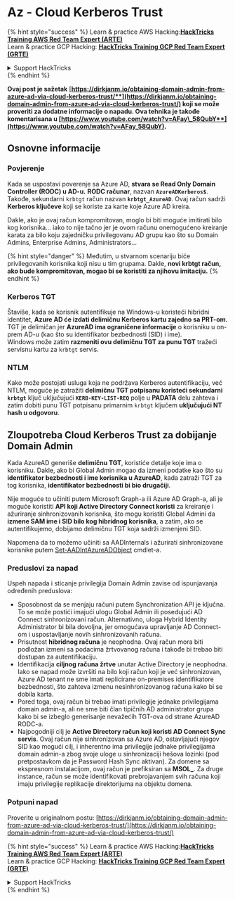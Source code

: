 # Az - Cloud Kerberos Trust

{% hint style="success" %}
Learn & practice AWS Hacking:<img src="../../../../.gitbook/assets/image (1) (1) (1).png" alt="" data-size="line">[**HackTricks Training AWS Red Team Expert (ARTE)**](https://training.hacktricks.xyz/courses/arte)<img src="../../../../.gitbook/assets/image (1) (1) (1).png" alt="" data-size="line">\
Learn & practice GCP Hacking: <img src="../../../../.gitbook/assets/image (2).png" alt="" data-size="line">[**HackTricks Training GCP Red Team Expert (GRTE)**<img src="../../../../.gitbook/assets/image (2).png" alt="" data-size="line">](https://training.hacktricks.xyz/courses/grte)

<details>

<summary>Support HackTricks</summary>

* Check the [**subscription plans**](https://github.com/sponsors/carlospolop)!
* **Join the** 💬 [**Discord group**](https://discord.gg/hRep4RUj7f) or the [**telegram group**](https://t.me/peass) or **follow** us on **Twitter** 🐦 [**@hacktricks\_live**](https://twitter.com/hacktricks_live)**.**
* **Share hacking tricks by submitting PRs to the** [**HackTricks**](https://github.com/carlospolop/hacktricks) and [**HackTricks Cloud**](https://github.com/carlospolop/hacktricks-cloud) github repos.

</details>
{% endhint %}

**Ovaj post je sažetak** [**https://dirkjanm.io/obtaining-domain-admin-from-azure-ad-via-cloud-kerberos-trust/**](https://dirkjanm.io/obtaining-domain-admin-from-azure-ad-via-cloud-kerberos-trust/) **koji se može proveriti za dodatne informacije o napadu. Ova tehnika je takođe komentarisana u** [**https://www.youtube.com/watch?v=AFay\_58QubY**](https://www.youtube.com/watch?v=AFay_58QubY)**.**

## Osnovne informacije

### Povjerenje

Kada se uspostavi poverenje sa Azure AD, **stvara se Read Only Domain Controller (RODC) u AD-u.** **RODC računar**, nazvan **`AzureADKerberos$`**. Takođe, sekundarni `krbtgt` račun nazvan **`krbtgt_AzureAD`**. Ovaj račun sadrži **Kerberos ključeve** koji se koriste za karte koje Azure AD kreira.

Dakle, ako je ovaj račun kompromitovan, moglo bi biti moguće imitirati bilo kog korisnika... iako to nije tačno jer je ovom računu onemogućeno kreiranje karata za bilo koju zajedničku privilegovanu AD grupu kao što su Domain Admins, Enterprise Admins, Administrators...

{% hint style="danger" %}
Međutim, u stvarnom scenariju biće privilegovanih korisnika koji nisu u tim grupama. Dakle, **novi krbtgt račun, ako bude kompromitovan, mogao bi se koristiti za njihovu imitaciju.**
{% endhint %}

### Kerberos TGT

Štaviše, kada se korisnik autentifikuje na Windows-u koristeći hibridni identitet, **Azure AD će izdati delimičnu Kerberos kartu zajedno sa PRT-om.** TGT je delimičan jer **AzureAD ima ograničene informacije** o korisniku u on-prem AD-u (kao što su identifikator bezbednosti (SID) i ime).\
Windows može zatim **razmeniti ovu delimičnu TGT za punu TGT** tražeći servisnu kartu za `krbtgt` servis.

### NTLM

Kako može postojati usluga koja ne podržava Kerberos autentifikaciju, već NTLM, moguće je zatražiti **delimičnu TGT potpisanu koristeći sekundarni `krbtgt`** ključ uključujući **`KERB-KEY-LIST-REQ`** polje u **PADATA** delu zahteva i zatim dobiti punu TGT potpisanu primarnim `krbtgt` ključem **uključujući NT hash u odgovoru**.

## Zloupotreba Cloud Kerberos Trust za dobijanje Domain Admin <a href="#abusing-cloud-kerberos-trust-to-obtain-domain-admin" id="abusing-cloud-kerberos-trust-to-obtain-domain-admin"></a>

Kada AzureAD generiše **delimičnu TGT**, koristiće detalje koje ima o korisniku. Dakle, ako bi Global Admin mogao da izmeni podatke kao što su **identifikator bezbednosti i ime korisnika u AzureAD**, kada zatraži TGT za tog korisnika, **identifikator bezbednosti bi bio drugačiji**.

Nije moguće to učiniti putem Microsoft Graph-a ili Azure AD Graph-a, ali je moguće koristiti **API koji Active Directory Connect koristi** za kreiranje i ažuriranje sinhronizovanih korisnika, što mogu koristiti Global Admini da **izmene SAM ime i SID bilo kog hibridnog korisnika**, a zatim, ako se autentifikujemo, dobijamo delimičnu TGT koja sadrži izmenjeni SID.

Napomena da to možemo učiniti sa AADInternals i ažurirati sinhronizovane korisnike putem [Set-AADIntAzureADObject](https://aadinternals.com/aadinternals/#set-aadintazureadobject-a) cmdlet-a.

### Preduslovi za napad <a href="#attack-prerequisites" id="attack-prerequisites"></a>

Uspeh napada i sticanje privilegija Domain Admin zavise od ispunjavanja određenih preduslova:

* Sposobnost da se menjaju računi putem Synchronization API je ključna. To se može postići imajući ulogu Global Admin ili posedujući AD Connect sinhronizovani račun. Alternativno, uloga Hybrid Identity Administrator bi bila dovoljna, jer omogućava upravljanje AD Connect-om i uspostavljanje novih sinhronizovanih računa.
* Prisutnost **hibridnog računa** je neophodna. Ovaj račun mora biti podložan izmeni sa podacima žrtvovanog računa i takođe bi trebao biti dostupan za autentifikaciju.
* Identifikacija **ciljnog računa žrtve** unutar Active Directory je neophodna. Iako se napad može izvršiti na bilo koji račun koji je već sinhronizovan, Azure AD tenant ne sme imati replicirane on-premises identifikatore bezbednosti, što zahteva izmenu nesinhronizovanog računa kako bi se dobila karta.
* Pored toga, ovaj račun bi trebao imati privilegije jednake privilegijama domain admin-a, ali ne sme biti član tipičnih AD administrator grupa kako bi se izbeglo generisanje nevažećih TGT-ova od strane AzureAD RODC-a.
* Najpogodniji cilj je **Active Directory račun koji koristi AD Connect Sync servis**. Ovaj račun nije sinhronizovan sa Azure AD, ostavljajući njegov SID kao mogući cilj, i inherentno ima privilegije jednake privilegijama domain admin-a zbog svoje uloge u sinhronizaciji hešova lozinki (pod pretpostavkom da je Password Hash Sync aktivan). Za domene sa ekspresnom instalacijom, ovaj račun je prefiksiran sa **MSOL\_**. Za druge instance, račun se može identifikovati prebrojavanjem svih računa koji imaju privilegije replikacije direktorijuma na objektu domena.

### Potpuni napad <a href="#the-full-attack" id="the-full-attack"></a>

Proverite u originalnom postu: [https://dirkjanm.io/obtaining-domain-admin-from-azure-ad-via-cloud-kerberos-trust/](https://dirkjanm.io/obtaining-domain-admin-from-azure-ad-via-cloud-kerberos-trust/)

{% hint style="success" %}
Learn & practice AWS Hacking:<img src="../../../../.gitbook/assets/image (1) (1) (1).png" alt="" data-size="line">[**HackTricks Training AWS Red Team Expert (ARTE)**](https://training.hacktricks.xyz/courses/arte)<img src="../../../../.gitbook/assets/image (1) (1) (1).png" alt="" data-size="line">\
Learn & practice GCP Hacking: <img src="../../../../.gitbook/assets/image (2).png" alt="" data-size="line">[**HackTricks Training GCP Red Team Expert (GRTE)**<img src="../../../../.gitbook/assets/image (2).png" alt="" data-size="line">](https://training.hacktricks.xyz/courses/grte)

<details>

<summary>Support HackTricks</summary>

* Check the [**subscription plans**](https://github.com/sponsors/carlospolop)!
* **Join the** 💬 [**Discord group**](https://discord.gg/hRep4RUj7f) or the [**telegram group**](https://t.me/peass) or **follow** us on **Twitter** 🐦 [**@hacktricks\_live**](https://twitter.com/hacktricks_live)**.**
* **Share hacking tricks by submitting PRs to the** [**HackTricks**](https://github.com/carlospolop/hacktricks) and [**HackTricks Cloud**](https://github.com/carlospolop/hacktricks-cloud) github repos.

</details>
{% endhint %}
